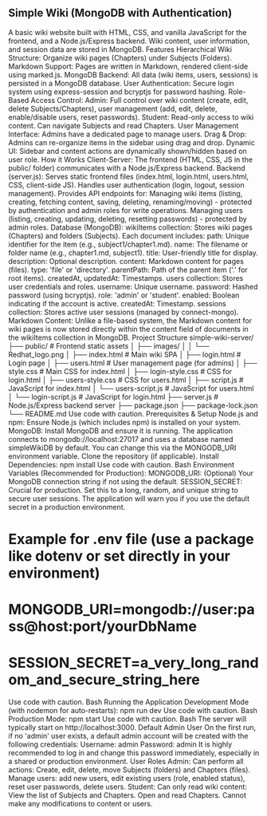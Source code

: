 ## Simple Wiki (MongoDB with Authentication)
A basic wiki website built with HTML, CSS, and vanilla JavaScript for the frontend, and a Node.js/Express backend. Wiki content, user information, and session data are stored in MongoDB.
Features
Hierarchical Wiki Structure: Organize wiki pages (Chapters) under Subjects (Folders).
Markdown Support: Pages are written in Markdown, rendered client-side using marked.js.
MongoDB Backend: All data (wiki items, users, sessions) is persisted in a MongoDB database.
User Authentication: Secure login system using express-session and bcryptjs for password hashing.
Role-Based Access Control:
Admin: Full control over wiki content (create, edit, delete Subjects/Chapters), user management (add, edit, delete, enable/disable users, reset passwords).
Student: Read-only access to wiki content. Can navigate Subjects and read Chapters.
User Management Interface: Admins have a dedicated page to manage users.
Drag & Drop: Admins can re-organize items in the sidebar using drag and drop.
Dynamic UI: Sidebar and content actions are dynamically shown/hidden based on user role.
How it Works
Client-Server: The frontend (HTML, CSS, JS in the public/ folder) communicates with a Node.js/Express backend.
Backend (server.js):
Serves static frontend files (index.html, login.html, users.html, CSS, client-side JS).
Handles user authentication (login, logout, session management).
Provides API endpoints for:
Managing wiki items (listing, creating, fetching content, saving, deleting, renaming/moving) - protected by authentication and admin roles for write operations.
Managing users (listing, creating, updating, deleting, resetting passwords) - protected by admin roles.
Database (MongoDB):
wikiItems collection: Stores wiki pages (Chapters) and folders (Subjects). Each document includes:
path: Unique identifier for the item (e.g., subject1/chapter1.md).
name: The filename or folder name (e.g., chapter1.md, subject1).
title: User-friendly title for display.
description: Optional description.
content: Markdown content for pages (files).
type: 'file' or 'directory'.
parentPath: Path of the parent item ('.' for root items).
createdAt, updatedAt: Timestamps.
users collection: Stores user credentials and roles.
username: Unique username.
password: Hashed password (using bcryptjs).
role: 'admin' or 'student'.
enabled: Boolean indicating if the account is active.
createdAt: Timestamp.
sessions collection: Stores active user sessions (managed by connect-mongo).
Markdown Content: Unlike a file-based system, the Markdown content for wiki pages is now stored directly within the content field of documents in the wikiItems collection in MongoDB.
Project Structure
simple-wiki-server/
├── public/                   # Frontend static assets
│   ├── images/
│   │   └── Redhat_logo.png
│   ├── index.html            # Main wiki SPA
│   ├── login.html            # Login page
│   ├── users.html            # User management page (for admins)
│   ├── style.css             # Main CSS for index.html
│   ├── login-style.css       # CSS for login.html
│   ├── users-style.css       # CSS for users.html
│   ├── script.js             # JavaScript for index.html
│   └── users-script.js       # JavaScript for users.html
│   └── login-script.js       # JavaScript for login.html
├── server.js                 # Node.js/Express backend server
├── package.json
├── package-lock.json
└── README.md
Use code with caution.
Prerequisites & Setup
Node.js and npm: Ensure Node.js (which includes npm) is installed on your system.
MongoDB:
Install MongoDB and ensure it is running.
The application connects to mongodb://localhost:27017 and uses a database named simpleWikiDB by default. You can change this via the MONGODB_URI environment variable.
Clone the repository (if applicable).
Install Dependencies:
npm install
Use code with caution.
Bash
Environment Variables (Recommended for Production):
MONGODB_URI: (Optional) Your MongoDB connection string if not using the default.
SESSION_SECRET: Crucial for production. Set this to a long, random, and unique string to secure user sessions. The application will warn you if you use the default secret in a production environment.
# Example for .env file (use a package like dotenv or set directly in your environment)
# MONGODB_URI=mongodb://user:pass@host:port/yourDbName
# SESSION_SECRET=a_very_long_random_and_secure_string_here
Use code with caution.
Bash
Running the Application
Development Mode (with nodemon for auto-restarts):
npm run dev
Use code with caution.
Bash
Production Mode:
npm start
Use code with caution.
Bash
The server will typically start on http://localhost:3000.
Default Admin User
On the first run, if no 'admin' user exists, a default admin account will be created with the following credentials:
Username: admin
Password: admin
It is highly recommended to log in and change this password immediately, especially in a shared or production environment.
User Roles
Admin: Can perform all actions:
Create, edit, delete, move Subjects (folders) and Chapters (files).
Manage users: add new users, edit existing users (role, enabled status), reset user passwords, delete users.
Student: Can only read wiki content:
View the list of Subjects and Chapters.
Open and read Chapters.
Cannot make any modifications to content or users.
